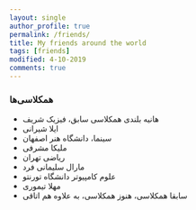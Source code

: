 ```yaml
---
layout: single
author_profile: true
permalink: /friends/
title: My friends around the world
tags: [friends]
modified: 4-10-2019
comments: true
---
```


### همکلاسی‌ها
- هانیه بلندی
همکلاسی سابق، فیزیک شریف
- ایلا شیرانی
 - سینما، دانشگاه هنر اصفهان
- ملیکا مشرفی
 - ریاضی تهران
- مارال سلیمانی فرد
 - علوم کامپیوتر دانشگاه تورنتو
- مهلا تیموری
 - سابقا همکلاسی، هنوز همکلاسی، به علاوه هم اتاقی